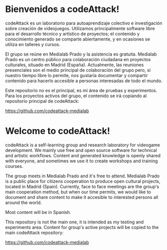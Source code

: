 # Bienvenidos a codeAttack!

codeAttack es un laboratorio para autoaprendizaje colectivo e investigación sobre creación de videojuegos. Utilizamos principalmente software libre para el desarrollo técnico y artístico de proyectos; el contenido y conocimiento generado se comparte abiertamente, y en ocasiones se utiliza en talleres y cursos.

El grupo se reúne en Medialab Prado y la asistencia es gratuita. Medialab Prado es un centro público para colaboración ciudadana en proyectos culturales, situado en Madrid (España). Actualmente, las reuniones presenciales son el medio principal de colaboración del grupo pero, si nuestro tiempo libre lo permite, nos gustaría documentar y compartir contenido para hacerlo accesible a personas interesadas de todo el mundo.

Este repositorio no es el principal, es mi área de pruebas y experimentos. Para los proyectos activos del grupo, el contenido se irá copiando al repositorio principal de codeAttack:

https://github.com/codeattack-medialab

# Welcome to codeAttack!

codeAttack is a self-learning group and research laboratory for videogame development. We mainly use free and open source software for technical and artistic workflows. Content and generated knowledge is openly shared with everyone, and sometimes we use it to create workshops and training courses.

The group meets in Medialab Prado and it's free to attend. Medialab Prado is a public place for citizens cooperation to produce open cultural projects, located in Madrid (Spain). Currently, face to face meetings are the group's main cooperation method, but when our time permits, we would like to document and share content to make it accesible to interested persons all around the world.

Most content will be in Spanish.

This repository is not the main one, it is intended as my testing and experiments area. Content for group's active projects will be copied to the main codeAttack repository:

https://github.com/codeattack-medialab
